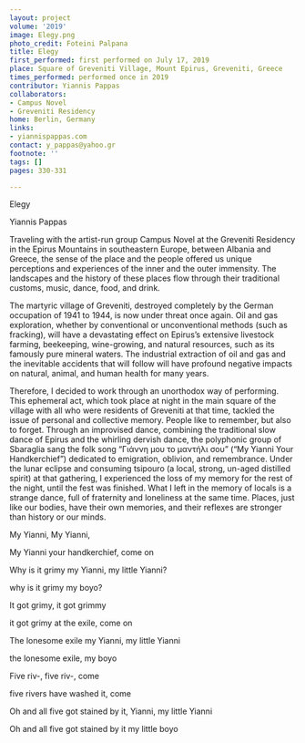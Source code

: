 ```yaml
---
layout: project
volume: '2019'
image: Elegy.png
photo_credit: Foteini Palpana
title: Elegy
first_performed: first performed on July 17, 2019
place: Square of Greveniti Village, Mount Epirus, Greveniti, Greece
times_performed: performed once in 2019
contributor: Yiannis Pappas
collaborators:
- Campus Novel
- Greveniti Residency
home: Berlin, Germany
links:
- yiannispappas.com
contact: y_pappas@yahoo.gr
footnote: ''
tags: []
pages: 330-331

---
```


Elegy

Yiannis Pappas

Traveling with the artist-run group Campus Novel at the Greveniti Residency in the Epirus Mountains in southeastern Europe, between Albania and Greece, the sense of the place and the people offered us unique perceptions and experiences of the inner and the outer immensity. The landscapes and the history of these places flow through their traditional customs, music, dance, food, and drink.

The martyric village of Greveniti, destroyed completely by the German occupation of 1941 to 1944, is now under threat once again. Oil and gas exploration, whether by conventional or unconventional methods (such as fracking), will have a devastating effect on Epirus’s extensive livestock farming, beekeeping, wine-growing, and natural resources, such as its famously pure mineral waters. The industrial extraction of oil and gas and the inevitable accidents that will follow will have profound negative impacts on natural, animal, and human health for many years.

Therefore, I decided to work through an unorthodox way of performing. This ephemeral act, which took place at night in the main square of the village with all who were residents of Greveniti at that time, tackled the issue of personal and collective memory. People like to remember, but also to forget. Through an improvised dance, combining the traditional slow dance of Epirus and the whirling dervish dance, the polyphonic group of Sbaraglia sang the folk song “Γιάννη μου το μαντήλι σου” (“My Yianni Your Handkerchief”) dedicated to emigration, oblivion, and remembrance. Under the lunar eclipse and consuming tsipouro (a local, strong, un-aged distilled spirit) at that gathering, I experienced the loss of my memory for the rest of the night, until the fest was finished. What I left in the memory of locals is a strange dance, full of fraternity and loneliness at the same time. Places, just like our bodies, have their own memories, and their reflexes are stronger than history or our minds.

My Yianni, My Yianni,

My Yianni your handkerchief, come on

Why is it grimy my Yianni, my little Yianni?

why is it grimy my boyo?

It got grimy, it got grimmy

it got grimy at the exile, come on

The lonesome exile my Yianni, my little Yianni

the lonesome exile, my boyo

Five riv-, five riv-, come

five rivers have washed it, come

Oh and all five got stained by it, Yianni, my little Yianni

Oh and all five got stained by it my little boyo
